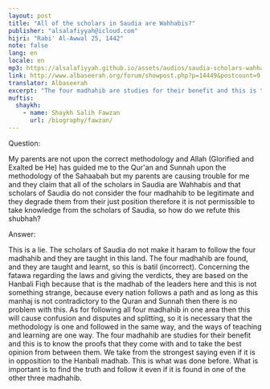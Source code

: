 ```yaml
---
layout: post
title: "All of the scholars in Saudia are Wahhabis?"
publisher: "alsalafiyyah@icloud.com"
hijri: "Rabi' Al-Awwal 25, 1442"
note: false
lang: en
locale: en
mp3: https://alsalafiyyah.github.io/assets/audios/saudia-scholars-wahhabis.mp3
link: http://www.albaseerah.org/forum/showpost.php?p=14449&postcount=9
translator: Albaseerah
excerpt: "The four madhahib are studies for their benefit and this is to know the proofs that they come with and to take the best opinion from between them. We take from the strongest saying even if it is in opposition to the Hanbali madhab."
muftis:
  shaykh: 
    - name: Shaykh Salih Fawzan
      url: /biography/fawzan/
---
```


Question:

My parents are not upon the correct methodology and Allah (Glorified and Exalted be He) has guided me to the Qur'an and Sunnah upon the methodology of the Sahaabah but my parents are causing trouble for me and they claim that all of the scholars in Saudia are Wahhabis and that scholars of Saudia do not consider the four madhahib to be legitimate and they degrade them from their just position therefore it is not permissible to take knowledge from the scholars of Saudia, so how do we refute this shubhah?

Answer:

This is a lie. The scholars of Saudia do not make it haram to follow the four madhahib and they are taught in this land. The four madhahib are found, and they are taught and learnt, so this is batil (incorrect). Concerning the fatawa regarding the laws and giving the verdicts, they are based on the Hanbali Fiqh because that is the madhab of the leaders here and this is not something strange, because every nation follows a path and as long as this manhaj is not contradictory to the Quran and Sunnah then there is no problem with this. As for following all four madhahib in one area then this will cause confusion and disputes and splitting, so it is necessary that the methodology is one and followed in the same way, and the ways of teaching and learning are one way. The four madhahib are studies for their benefit and this is to know the proofs that they come with and to take the best opinion from between them. We take from the strongest saying even if it is in opposition to the Hanbali madhab. This is what was done before. What is important is to find the truth and follow it even if it is found in one of the other three madhahib.

